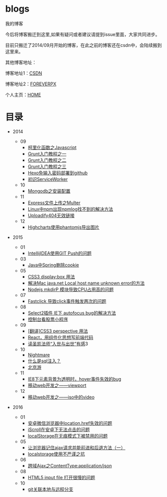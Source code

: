 # blogs
我的博客

今后将博客搬迁到这里,如果有疑问或者建议请提到issue里面，大家共同进步。

目前只搬迁了2014/09月开始的博客，在此之前的博客还在csdn中，会陆续搬到这里来。

其他博客地址：

博客地址1：[CSDN](http://blog.csdn.net/forevercjl)

博客地址2：[FOREVERPX](http://www.foreverpx.cn)

个人主页：[HOME](http://www.foreverpx.cn/home)

# 目录

- 2014
    - 09
        - [柯里化函数之Javascript][1]
        - [Grunt入门教程之一][2]
        - [Grunt入门教程之二][3]
        - [Grunt入门教程之三][4]
        - [Hexo免输入密码部署到github][5]
        - [初识ServiceWorker][6]
    - 10
        - [Mongodb之安装配置][7]
    - 11
        - [Express文件上传之Multer][8]
        - [Linux中npm出现npmlog找不到的解决方法][9]
        - [Uploadify404无效链接][10]
    - 12
        - [Highcharts使用phantomjs导出图片][11]
- 2015
    - 01
        - [​IntellijIDEA使用GIT Push的问题][12]
    - 03
        - [Java中Spring删除cookie][13]
    - 05
        - [CSS3 display:box 用法][14]
        - [解决Mac java.net Local host name unknown error的方法][15]
        - [Nodejs mkdirP 模块导致CPU占用高的问题][16]
    - 07
        - [Fastclick 导致click事件触发两次的问题][17]  
    - 08
        - [Select2插件 IE下 autofocus bug的解决方法][18]
        - [控制台看股票小程序][19]
    - 09
        - [[翻译]CSS3 perspective 用法][20]
        - [React，用组件化思想写前端代码][21]
        - [读圣凯法师“入世与出世”有感][22]3
    - 10
        - [Nightmare][23]
        - [什么是sql注入？][24]
        - [北京游][25]
    - 11
        - [IE8下元素背景为透明时，hover事件失效的bug][26]
        - [移动web开发之——viewport][27]
    - 12
        - [移动web开发之——iso中的video][28]
- 2016
    - 01
        - [安卓微信浏览器中location.href失效的问题][29]
        - [iScroll在安卓下无法点击的问题][30]
        - [localStorage在无痕模式下被禁用的问题][31]
    - 05
        - [让浏览器记住ajax请求并能前进和后退方法（一）][32]
        - [localstorage使用不严谨之坑][33]
    - 06
        - [跨域Ajax之ContentType:application/json][34]
    - 08
        - [HTML5 input file 打开很慢的问题][35]
    - 10
        - [git关联本地与远程分支][36]





  [1]: https://github.com/ForeverPx/blogs/blob/master/2014/09/crul_function.md
  [2]: https://github.com/ForeverPx/blogs/blob/master/2014/09/grunt_1.md
  [3]: https://github.com/ForeverPx/blogs/blob/master/2014/09/grunt_2.md
  [4]: https://github.com/ForeverPx/blogs/blob/master/2014/09/grunt_3.md
  [5]: https://github.com/ForeverPx/blogs/blob/master/2014/09/hexo_nopw_github.md
  [6]: https://github.com/ForeverPx/blogs/blob/master/2014/09/service_worker.md
  [7]: https://github.com/ForeverPx/blogs/blob/master/2014/10/mongodb_setup.md
  [8]: https://github.com/ForeverPx/blogs/blob/master/2014/11/express_upload_multer.md
  [9]: https://github.com/ForeverPx/blogs/blob/master/2014/11/linux_npmlog_notfound.md
  [10]: https://github.com/ForeverPx/blogs/blob/master/2014/11/uploadify_404.md
  [11]: https://github.com/ForeverPx/blogs/blob/master/2014/12/highcharts_export_img.md
  [12]: https://github.com/ForeverPx/blogs/blob/master/2015/01/idea_git_push.md
  [13]: https://github.com/ForeverPx/blogs/blob/master/2015/03/spring_delete_cookie.md
  [14]: https://github.com/ForeverPx/blogs/blob/master/2015/05/css3_display_box.md
  [15]: https://github.com/ForeverPx/blogs/blob/master/2015/05/mac_tomcat_localhost_unknown.md
  [16]: https://github.com/ForeverPx/blogs/blob/master/2015/05/nodejs_mkdirp_cpu.md
  [17]: https://github.com/ForeverPx/blogs/blob/master/2015/07/fastclick_doubleclick.md
  [18]: https://github.com/ForeverPx/blogs/blob/master/2015/08/select2_bugfix.md
  [19]: https://github.com/ForeverPx/blogs/blob/master/2015/08/terminal_stock.md
  [20]: https://github.com/ForeverPx/blogs/blob/master/2015/09/css3_perspective.md
  [21]: https://github.com/ForeverPx/blogs/blob/master/2015/09/react_component.md
  [22]: https://github.com/ForeverPx/blogs/blob/master/2015/09/%E5%85%A5%E4%B8%96%E4%B8%8E%E5%87%BA%E4%B8%96.md
  [23]: https://github.com/ForeverPx/blogs/blob/master/2015/10/nightmare.md
  [24]: https://github.com/ForeverPx/blogs/blob/master/2015/10/sql_inject_base.md
  [25]: https://github.com/ForeverPx/blogs/blob/master/2015/10/travel_beijing.md
  [26]: https://github.com/ForeverPx/blogs/blob/master/2015/11/ie8_hover_transparent.md
  [27]: https://github.com/ForeverPx/blogs/blob/master/2015/11/mobile_viewport.md
  [28]: https://github.com/ForeverPx/blogs/blob/master/2015/12/mobile_video_ios.md
  [29]: https://github.com/ForeverPx/blogs/blob/master/2016/01/android_location.md
  [30]: https://github.com/ForeverPx/blogs/blob/master/2016/01/iscroll_android_chrome.md
  [31]: https://github.com/ForeverPx/blogs/blob/master/2016/01/localstorage_disabled.md
  [32]: https://github.com/ForeverPx/blogs/blob/master/2016/05/history_hash.md
  [33]: https://github.com/ForeverPx/blogs/blob/master/2016/05/hole_in_localstorage.md
  [34]: https://github.com/ForeverPx/blogs/blob/master/2016/06/cross_content_type.md
  [35]: https://github.com/ForeverPx/blogs/blob/master/2016/08/html5_input_file_bug.md
  [36]: https://github.com/ForeverPx/blogs/blob/master/2016/10/git_upstream.md
